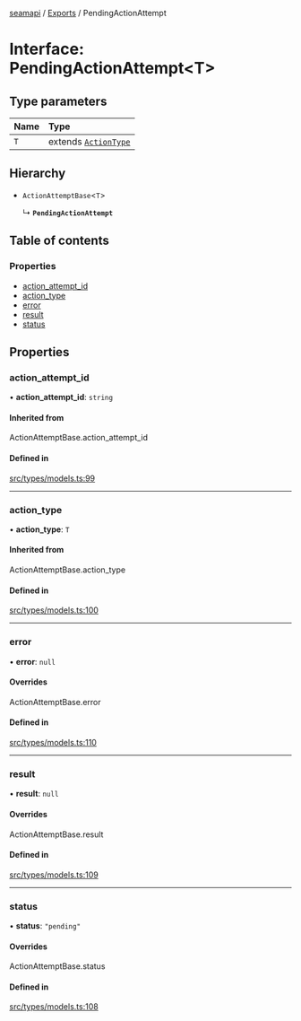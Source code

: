 [seamapi](../README.md) / [Exports](../modules.md) / PendingActionAttempt

# Interface: PendingActionAttempt<T\>

## Type parameters

| Name | Type |
| :------ | :------ |
| `T` | extends [`ActionType`](../modules.md#actiontype) |

## Hierarchy

- `ActionAttemptBase`<`T`\>

  ↳ **`PendingActionAttempt`**

## Table of contents

### Properties

- [action\_attempt\_id](PendingActionAttempt.md#action_attempt_id)
- [action\_type](PendingActionAttempt.md#action_type)
- [error](PendingActionAttempt.md#error)
- [result](PendingActionAttempt.md#result)
- [status](PendingActionAttempt.md#status)

## Properties

### action\_attempt\_id

• **action\_attempt\_id**: `string`

#### Inherited from

ActionAttemptBase.action\_attempt\_id

#### Defined in

[src/types/models.ts:99](https://github.com/seamapi/javascript/blob/main/src/types/models.ts#L99)

___

### action\_type

• **action\_type**: `T`

#### Inherited from

ActionAttemptBase.action\_type

#### Defined in

[src/types/models.ts:100](https://github.com/seamapi/javascript/blob/main/src/types/models.ts#L100)

___

### error

• **error**: ``null``

#### Overrides

ActionAttemptBase.error

#### Defined in

[src/types/models.ts:110](https://github.com/seamapi/javascript/blob/main/src/types/models.ts#L110)

___

### result

• **result**: ``null``

#### Overrides

ActionAttemptBase.result

#### Defined in

[src/types/models.ts:109](https://github.com/seamapi/javascript/blob/main/src/types/models.ts#L109)

___

### status

• **status**: ``"pending"``

#### Overrides

ActionAttemptBase.status

#### Defined in

[src/types/models.ts:108](https://github.com/seamapi/javascript/blob/main/src/types/models.ts#L108)

